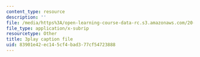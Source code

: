 ```yaml
---
content_type: resource
description: ''
file: /media/https%3A/open-learning-course-data-rc.s3.amazonaws.com/20-219-becoming-the-next-bill-nye-writing-and-hosting-the-educational-show-january-iap-2015/83901e42ec145cf4bad377cf54723888_VQi6t2NfWig.vtt
file_type: application/x-subrip
resourcetype: Other
title: 3play caption file
uid: 83901e42-ec14-5cf4-bad3-77cf54723888
---
```

